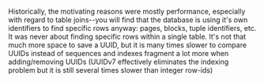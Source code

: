 Historically, the motivating reasons were mostly performance, especially with regard to table joins--you will find that the database is using it's own identifiers to find specific rows anyway: pages, blocks, tuple identifiers, etc. It was never about finding specific rows within a single table. It's not that much more space to save a UUID, but it is many times slower to compare UUIDs instead of sequences and indexes fragment a lot more when adding/removing UUIDs (UUIDv7 effectively eliminates the indexing problem but it is still several times slower than integer row-ids)
